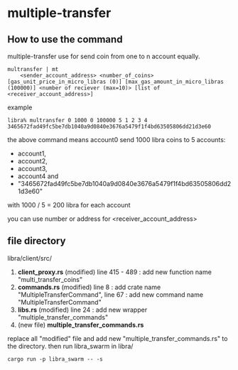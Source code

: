 # multiple-transfer
## How to use the command
multiple-transfer use for send coin from one to n account equally.
```
multransfer | mt 
	<sender_account_address> <number_of_coins> [gas_unit_price_in_micro_libras (0)] [max_gas_amount_in_micro_libras (100000)] <number of reciever (max=10)> [list of <receiver_account_address>]
```
example
```
libra% multransfer 0 1000 0 100000 5 1 2 3 4 3465672fad49fc5be7db1040a9d0840e3676a5479f1f4bd63505806dd21d3e60
```
the above command means account0 send 1000 libra coins to 5 accounts:  
- account1,  
- account2,  
- account3,  
- account4 and   
- "3465672fad49fc5be7db1040a9d0840e3676a5479f1f4bd63505806dd21d3e60"  

with 1000 / 5 = 200 libra for each account

you can use number or address for <receiver_account_address>

## file directory
libra/client/src/  
1. **client_proxy.rs** (modified) line 415 - 489 : add new function name "multi_transfer_coins"  
2. **commands.rs** (modified) line 8 : add crate name "MultipleTransferCommand", line 67 : add new command name "MultipleTransferCommand"  
3. **libs.rs** (modified) line 24 : add new wrapper "multiple_transfer_commands"          
4. (new file) **multiple_transfer_commands.rs**  

replace all "modified" file and add new "multiple_transfer_commands.rs" to the directory. then run libra_swarm in libra/  
```
cargo run -p libra_swarm -- -s
```

